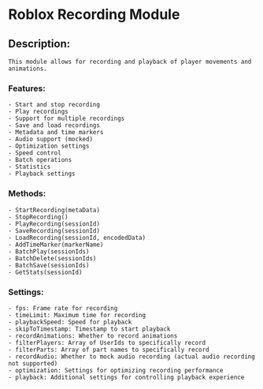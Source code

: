 # Roblox Recording Module
    
## Description:
    This module allows for recording and playback of player movements and animations.
    
### Features:
    - Start and stop recording
    - Play recordings
    - Support for multiple recordings
    - Save and load recordings
    - Metadata and time markers
    - Audio support (mocked)
    - Optimization settings
    - Speed control
    - Batch operations
    - Statistics
    - Playback settings
    
### Methods:
    - StartRecording(metaData)
    - StopRecording()
    - PlayRecording(sessionId)
    - SaveRecording(sessionId)
    - LoadRecording(sessionId, encodedData)
    - AddTimeMarker(markerName)
    - BatchPlay(sessionIds)
    - BatchDelete(sessionIds)
    - BatchSave(sessionIds)
    - GetStats(sessionId)
    
### Settings:
    - fps: Frame rate for recording
    - timeLimit: Maximum time for recording
    - playbackSpeed: Speed for playback
    - skipToTimestamp: Timestamp to start playback
    - recordAnimations: Whether to record animations
    - filterPlayers: Array of UserIds to specifically record
    - filterParts: Array of part names to specifically record
    - recordAudio: Whether to mock audio recording (actual audio recording not supported)
    - optimization: Settings for optimizing recording performance
    - playback: Additional settings for controlling playback experience

